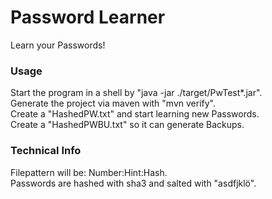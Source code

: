 # Password Learner
Learn your Passwords!

### Usage
Start the program in a shell by "java -jar ./target/PwTest*.jar".  
Generate the project via maven with "mvn verify".  
Create a "HashedPW.txt" and start learning new Passwords.  
Create a "HashedPWBU.txt" so it can generate Backups.

### Technical Info
Filepattern will be: Number:Hint:Hash.  
Passwords are hashed with sha3 and salted with "asdfjklö".
